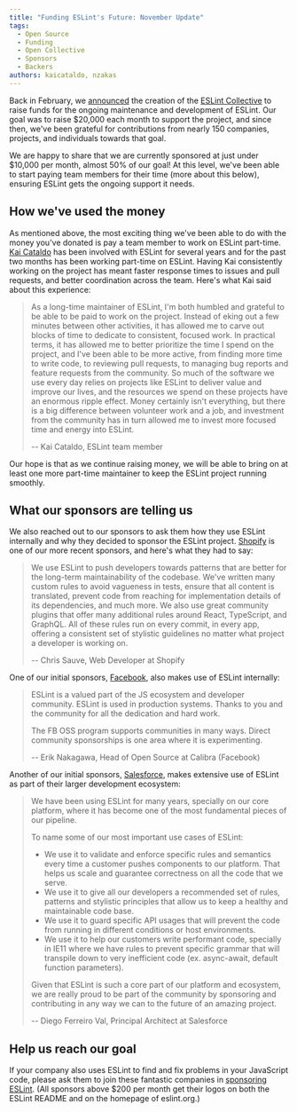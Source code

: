 ```yaml
---
title: "Funding ESLint's Future: November Update"
tags:
  - Open Source
  - Funding
  - Open Collective
  - Sponsors
  - Backers
authors: kaicataldo, nzakas
---
```


Back in February, we [announced](https://eslint.org/blog/2019/02/funding-eslint-future) the creation of the [ESLint Collective](https://opencollective.com/eslint) to raise funds for the ongoing maintenance and development of ESLint. Our goal was to raise $20,000 each month to support the project, and since then, we've been grateful for contributions from nearly 150 companies, projects, and individuals towards that goal.

We are happy to share that we are currently sponsored at just under $10,000 per month, almost 50% of our goal! At this level, we've been able to start paying team members for their time (more about this below), ensuring ESLint gets the ongoing support it needs.

## How we've used the money

As mentioned above, the most exciting thing we've been able to do with the money you've donated is pay a team member to work on ESLint part-time. [Kai Cataldo](https://github.com/kaicataldo) has been involved with ESLint for several years and for the past two months has been working part-time on ESLint. Having Kai consistently working on the project has meant faster response times to issues and pull requests, and better coordination across the team. Here's what Kai said about this experience:

> As a long-time maintainer of ESLint, I'm both humbled and grateful to be able to be paid to work on the project. Instead of eking out a few minutes between other activities, it has allowed me to carve out blocks of time to dedicate to consistent, focused work. In practical terms, it has allowed me to better prioritize the time I spend on the project, and I've been able to be more active, from finding more time to write code, to reviewing pull requests, to  managing bug reports and feature requests from the community. So much of the software we use every day relies on projects like ESLint to deliver value and improve our lives, and the resources we spend on these projects have an enormous ripple effect. Money certainly isn't everything, but there is a big difference between volunteer work and a job, and investment from the community has in turn allowed me to invest more focused time and energy into ESLint.
>
> -- Kai Cataldo, ESLint team member

Our hope is that as we continue raising money, we will be able to bring on at least one more part-time maintainer to keep the ESLint project running smoothly.

## What our sponsors are telling us

We also reached out to our sponsors to ask them how they use ESLint internally and why they decided to sponsor the ESLint project. [Shopify](https://shopify.com) is one of our more recent sponsors, and here's what they had to say:

> We use ESLint to push developers towards patterns that are better for the long-term maintainability of the codebase. We've written many custom rules to avoid vagueness in tests, ensure that all content is translated, prevent code from reaching for implementation details of its dependencies, and much more. We also use great community plugins that offer many additional rules around React, TypeScript, and GraphQL. All of these rules run on every commit, in every app, offering a consistent set of stylistic guidelines no matter what project a developer is working on.
>
> -- Chris Sauve, Web Developer at Shopify

One of our initial sponsors, [Facebook](https://facebook.com), also makes use of ESLint internally:

> ESLint is a valued part of the JS ecosystem and developer community. ESLint is used in production systems. Thanks to you and the community for all the dedication and hard work.
>
> The FB OSS program supports communities in many ways. Direct community sponsorships is one area where it is experimenting.
>
> -- Erik Nakagawa, Head of Open Source at Calibra (Facebook)

Another of our initial sponsors, [Salesforce](https://salesforce.com), makes extensive use of ESLint as part of their larger development ecosystem:

> We have been using ESLint for many years, specially on our core platform, where it has become one of the most fundamental pieces of our pipeline.
>
> To name some of our most important use cases of ESLint:
>
> - We use it to validate and enforce specific rules and semantics every time a customer pushes components to our platform. That helps us scale and guarantee correctness on all the code that we serve.
> - We use it to give all our developers a recommended set of rules, patterns and stylistic principles that allow us to keep a healthy and maintainable code base.
> - We use it to guard specific API usages that will prevent the code from running in different conditions or host environments.
> - We use it to help our customers write performant code, specially in IE11 where we have rules to prevent specific grammar that will transpile down to very inefficient code (ex. async-await, default function parameters).
>
> Given that ESLint is such a core part of our platform and ecosystem, we are really proud to be part of the community by sponsoring and contributing in any way we can to the future of an amazing project.
>
> -- Diego Ferreiro Val, Principal Architect at Salesforce

## Help us reach our goal

If your company also uses ESLint to find and fix problems in your JavaScript code, please ask them to join these fantastic companies in [sponsoring ESLint](https://opencollective.com/eslint). (All sponsors above $200 per month get their logos on both the ESLint README and on the homepage of eslint.org.)
